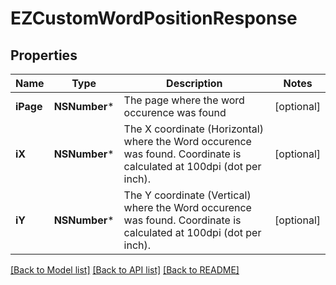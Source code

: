 # EZCustomWordPositionResponse

## Properties
Name | Type | Description | Notes
------------ | ------------- | ------------- | -------------
**iPage** | **NSNumber*** | The page where the word occurence was found | [optional] 
**iX** | **NSNumber*** | The X coordinate (Horizontal) where the Word occurence was found.  Coordinate is calculated at 100dpi (dot per inch). | [optional] 
**iY** | **NSNumber*** | The Y coordinate (Vertical) where the Word occurence was found.  Coordinate is calculated at 100dpi (dot per inch). | [optional] 

[[Back to Model list]](../README.md#documentation-for-models) [[Back to API list]](../README.md#documentation-for-api-endpoints) [[Back to README]](../README.md)


